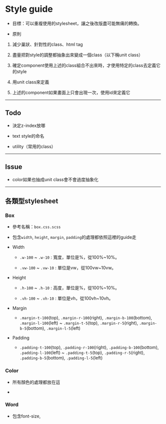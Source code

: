 # Style guide

- 目標：可以重複使用的stylesheet，讓之後改版盡可能無痛的轉換。

- 原則
    
1. 減少巢狀、針對性的class、html tag

2. 盡量把對style的調整都抽象出來變成一個class（以下稱unit class）

3. 確定component使用上述的class組合不出來時，才使用特定的class去定義它的style

4. 用unit class來定義

5. 上述的component如果畫面上只會出現一次，使用id來定義它


-----

## Todo

- 決定z-index放哪

- text style的命名

- utility（常用的class）


-----

## Issue

- color如果也抽成unit class會不會過度抽象化


-----

## 各類型stylesheet

### Box

- 參考名稱：`box.css.scss`

- 包含`width`, `height`, `margin`, `padding`的處理都依照這裡的guide走


- Width
    
    - `.w-100` ~ `.w-10` : 寬度，單位是%，從100%~10%。

    - `.vw-100` ~ `.vw-10` : 單位是vw，從100vw~10vw。

- Height

    - `.h-100` ~ `.h-10` : 高度，單位是%，從100%~10%。

    - `.vh-100` ~ `.vh-10` : 單位是vh，從100vh~10vh。

- Margin 

    - `.margin-t-100`(top), `.margin-r-100`(right), `.margin-b-100`(bottom), 
    `.margin-l-100`(left) ~ `.margin-t-5`(top), `.margin-r-5`(right), `.margin-b-5`(bottom), `.margin-l-5`(left)

- Padding

    - `.padding-t-100`(top), `.padding-r-100`(right), `.padding-b-100`(bottom), 
    `.padding-l-100`(left) ~ `.padding-t-5`(top), `.padding-r-5`(right), `.padding-b-5`(bottom), `.padding-l-5`(left)


### Color

- 所有顏色的處理都放在這

-

### Word

- 包含font-size,
